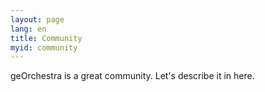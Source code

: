 ```yaml
---
layout: page
lang: en
title: Community
myid: community
---
```


geOrchestra is a great community. Let's describe it in here.

